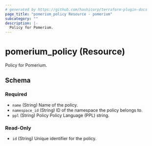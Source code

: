 ```yaml
---
# generated by https://github.com/hashicorp/terraform-plugin-docs
page_title: "pomerium_policy Resource - pomerium"
subcategory: ""
description: |-
  Policy for Pomerium.
---
```


# pomerium_policy (Resource)

Policy for Pomerium.



<!-- schema generated by tfplugindocs -->
## Schema

### Required

- `name` (String) Name of the policy.
- `namespace_id` (String) ID of the namespace the policy belongs to.
- `ppl` (String) Policy Policy Language (PPL) string.

### Read-Only

- `id` (String) Unique identifier for the policy.

